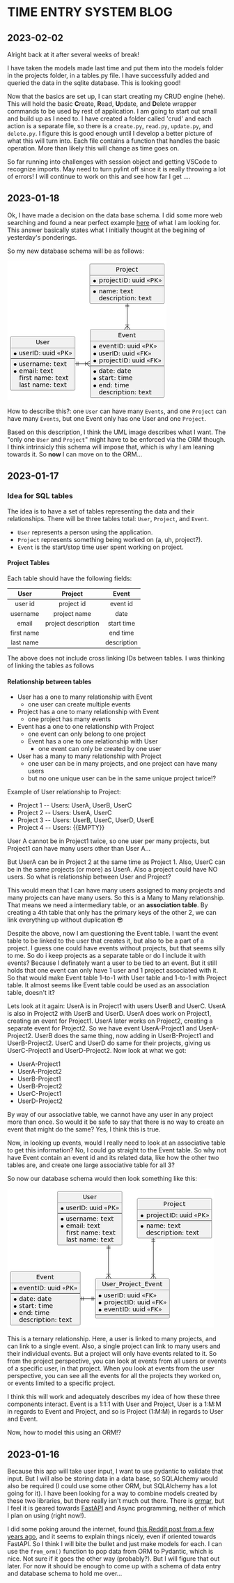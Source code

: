# TIME ENTRY SYSTEM BLOG

## 2023-02-02

Alright back at it after several weeks of break!

I have taken the models made last time and put them into the models folder in the projects folder, in a tables.py file. I have successfully added and queried the data in the sqlite database. This is looking good!

Now that the basics are set up, I can start creating my CRUD engine (hehe). This will hold the basic <b>C</b>reate, <b>R</b>ead, <b>U</b>pdate, and <b>D</b>elete wrapper commands to be used by rest of application. I am going to start out small and build up as I need to. I have created a folder called 'crud' and each action is a separate file, so there is a ```create.py```, ```read.py```, ```update.py```, and ```delete.py```. I figure this is good enough until I develop a better picture of what this will turn into. Each file contains a function that handles the basic operation. More than likely this will change as time goes on.

So far running into challenges with session object and getting VSCode to recognize imports. May need to turn pylint off since it is really throwing a lot of errors! I will continue to work on this and see how far I get ....

## 2023-01-18

Ok, I have made a decision on the data base schema. I did some more web searching and found a near perfect example [here](https://stackoverflow.com/a/65984044) of what I am looking for. This answer basically states what I initially thought at the begining of yesterday's ponderings.

So my new database schema will be as follows:

![schema](images/database_design.png "Database Schema")

How to describe this?: one ```User``` can have many ```Events```, and one ```Project``` can have many ```Events```, but one Event only has one User and one ```Project```.

Based on this description, I think the UML image describes what I want. The "only one ```User``` and ```Project```" might have to be enforced via the ORM though. I think intrinsicly this schema will impose that, which is why I am leaning towards it. So **now** I can move on to the ORM...

## 2023-01-17

### Idea for SQL tables

The idea is to have a set of tables representing the data and their relationships. There will be three tables total: ```User```, ```Project```, and ```Event```.

- ```User``` represents a person using the application.
- ```Project``` represents something being worked on (a, uh, project?). 
- ```Event``` is the start/stop time user spent working on project.

#### Project Tables

Each table should have the following fields:

|  **User**  |     **Project**     |  **Event**  |
| :--------: | :-----------------: | :---------: |
|  user id   |     project id      |  event id   |
|  username  |    project name     |    date     |
|   email    | project description | start time  |
| first name |                     |  end time   |
| last name  |                     | description |

The above does not include cross linking IDs between tables. I was thinking of linking the tables as follows

#### Relationship between tables

- User has a one to many relationship with Event
    - one user can create multiple events
- Project has a one to many relationship with Event
    - one project has many events
- Event has a one to one relationship with Project
    - one event can only belong to one project
  - Event has a one to one relationship with User
    - one event can only be created by one user
- User has a many to many relationship with Project
    - one user can be in many projects, and one project can have many users
    - but no one unique user can be in the same unique project twice:interrobang:

Example of User relationship to Project:
- Project 1 -- Users: UserA, UserB, UserC
- Project 2 -- Users: UserA, UserC
- Project 3 -- Users: UserB, UserC, UserD, UserE
- Project 4 -- Users: {{EMPTY}}

User A cannot be in Project1 twice, so one user per many projects, but Project1 can have many users other than User A...

But UserA can be in Project 2 at the same time as Project 1. Also, UserC can be in the same projects (or more) as UserA. Also a project could have NO users. So what is relationship between User and Project?

This would mean that I can have many users assigned to many projects and many projects can have many users. So this is a Many to Many relationship. That means we need a intermediary table, or an **association table**. By creating a 4th table that only has the primary keys of the other 2, we can link everything up without duplication :sunglasses:

Despite the above, now I am questioning the Event table. I want the event table to be linked to the user that creates it, but also to be a part of a project. I guess one could have events without projects, but that seems silly to me. So do i keep projects as a separate table or do I include it with events? Because I definately want a user to be tied to an event. But it still holds that one event can only have 1 user and 1 project associated with it. So that would make Event table 1-to-1 with User table and 1-to-1 with Project table. It almost seems like Event table could be used as an association table, doesn't it?

Lets look at it again: UserA is in Project1 with users UserB and UserC. UserA is also in Project2 with UserB and UserD. UserA does work on Project1, creating an event for Project1. UserA later works on Project2, creating a separate event for Project2. So we have event UserA-Project1 and UserA-Project2. UserB does the same thing, now adding in UserB-Project1 and UserB-Project2. UserC and UserD do same for their projects, giving us UserC-Project1 and UserD-Project2. Now look at what we got:

- UserA-Project1
- UserA-Project2
- UserB-Project1
- UserB-Project2
- UserC-Project1
- UserD-Project2

By way of our associative table, we cannot have any user in any project more than once. So would it be safe to say that there is no way to create an event that might do the same? Yes, I think this is true.

Now, in looking up events, would I really need to look at an associative table to get this information? No, I could go straight to the Event table. So why not have Event contain an event id and its related data, like how the other two tables are, and create one large associative table for all 3?

So now our database schema would then look something like this:

![original schema](images/orig_database_design.png "Original Database Schema")

This is a ternary relationship. Here, a user is linked to many projects, and can link to a single event. Also, a single project can link to many users and their individual events. But a project will only have events related to it. So from the project perspective, you can look at events from all users or events of a specific user, in that project. When you look at events from the user perspective, you can see all the events for all the projects they worked on, or events limited to a specific project.

I think this will work and adequately describes my idea of how these three components interact. Event is a 1:1:1 with User and Project, User is a 1:M:M in regards to Event and Project, and so is Project (1:M:M) in regards to User and Event.

Now, how to model this using an ORM:interrobang:

## 2023-01-16

Because this app will take user input, I want to use pydantic to validate that input. But I will also be storing data in a data base, so SQLAlchemy would also be required (I could use some other ORM, but SQLAlchemy has a lot going for it). I have been looking for a way to combine models created by these two libraries, but there really isn't much out there. There is [ormar](https://github.com/collerek/ormar), but I feel it is geared towards [FastAPI](https://fastapi.tiangolo.com/) and Async programming, neither of which I plan on using (right now!).

I did some poking around the internet, found [this Reddit post from a few years ago](https://www.reddit.com/r/FastAPI/comments/lmywl6/comment/gnzdno1/?utm_source=share&utm_medium=web2x&context=3), and it seems to explain things nicely, even if oriented towards FastAPI. So I think I will bite the bullet and just make models for each. I can use the ```from_orm()``` function to pop data from ORM to Pydantic, which is nice. Not sure if it goes the other way (probably?). But I will figure that out later. For now it should be enough to come up with a schema of data entry and database schema to hold me over...
